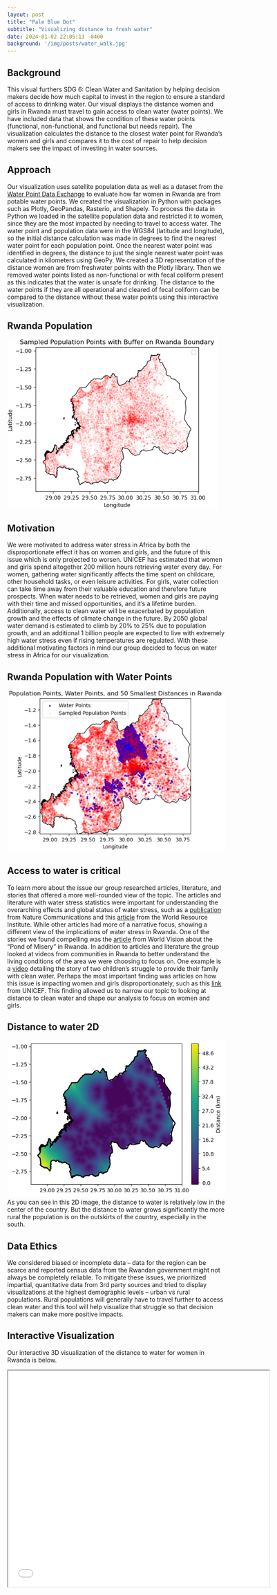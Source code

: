 ```yaml
---
layout: post
title: "Pale Blue Dot"
subtitle: "Visualizing distance to fresh water"
date: 2024-01-02 22:05:13 -0400
background: '/img/posts/water_walk.jpg'
---
```

## Background
This visual furthers SDG 6: Clean Water and Sanitation by helping decision makers decide how much capital to invest in the region to ensure a standard of access to drinking water. Our visual displays the distance women and girls in Rwanda must travel to gain access to clean water (water points). We have included data that shows the condition of these water points (functional, non-functional, and functional but needs repair). The visualization calculates the distance to the closest water point for Rwanda’s women and girls and compares it to the cost of repair to help decision makers see the impact of investing in water sources.

## Approach
Our visualization uses satellite population data as well as a dataset from the [Water Point Data Exchange](https://www.waterpointdata.org/) to evaluate how far women in Rwanda are from potable water points. We created the visualization in Python with packages such as Plotly, GeoPandas, Rasterio, and Shapely. To process the data in Python we loaded in the satellite population data and restricted it to women, since they are the most impacted by needing to travel to access water. The water point and population data were in the WGS84 (latitude and longitude), so the initial distance calculation was made in degrees to find the nearest water point for each population point. Once the nearest water point was identified in degrees, the distance to just the single nearest water point was calculated in kilometers using GeoPy. We created a 3D representation of the distance women are from freshwater points with the Plotly library. Then we removed water points listed as non-functional or with fecal coliform present as this indicates that the water is unsafe for drinking. The distance to the water points if they are all operational and cleared of fecal coliform can be compared to the distance without these water points using this interactive visualization.

## Rwanda Population
![Sample_pop](\img\sample_pop.png)


## Motivation
We were motivated to address water stress in Africa by both the disproportionate effect it has on women and girls, and the future of this issue which is only projected to worsen. UNICEF has estimated that women and girls spend altogether 200 million hours retrieving water every day. For women, gathering water significantly affects the time spent on childcare, other household tasks, or even leisure activities. For girls, water collection can take time away from their valuable education and therefore future prospects. When water needs to be retrieved, women and girls are paying with their time and missed opportunities, and it’s a lifetime burden. Additionally, access to clean water will be exacerbated by population growth and the effects of climate change in the future. By 2050 global water demand is estimated to climb by 20% to 25% due to population growth, and an additional 1 billion people are expected to live with extremely high water stress even if rising temperatures are regulated. With these additional motivating factors in mind our group decided to focus on water stress in Africa for our visualization.

## Rwanda Population with Water Points
![Sample_water](\img\sample_pop_water.png)

## Access to water is critical
To learn more about the issue our group researched articles, literature, and stories that offered a more well-rounded view of the topic. The articles and literature with water stress statistics were important for understanding the overarching effects and global status of water stress, such as a [publication](https://www.nature.com/articles/s41467-021-25026-3) from Nature Communications and this [article](https://www.wri.org/insights/highest-water-stressed-countries) from the World Resource Institute. While other articles had more of a narrative focus, showing a different view of the implications of water stress in Rwanda. One of the stories we found compelling was the [article](https://www.worldvision.org/clean-water-news-stories/esther-pond-misery-rwanda) from World Vision about the “Pond of Misery” in Rwanda. In addition to articles and literature the group looked at videos from communities in Rwanda to better understand the living conditions of the area we were choosing to focus on. One example is a [video](https://www.youtube.com/watch?v=isJNqosfX6w) detailing the story of two children’s struggle to provide their family with clean water. Perhaps the most important finding was articles on how this issue is impacting women and girls disproportionately, such as this [link](https://www.unicefusa.org/what-unicef-does/childrens-health/water-sanitation/safe-water-projects/girls-water-burden) from UNICEF. This finding allowed us to narrow our topic to looking at distance to clean water and shape our analysis to focus on women and girls.

## Distance to water 2D
![distance](\img\filtered_plot.png)
As you can see in this 2D image, the distance to water is relatively low in the center of the country. But the distance to water grows significantly the more rural the population is on the outskirts of the country, especially in the south.


## Data Ethics
We considered biased or incomplete data – data for the region can be scarce and reported census data from the Rwandan government might not always be completely reliable. To mitigate these issues, we prioritized impartial, quantitative data from 3rd party sources and tried to display visualizations at the highest demographic levels – urban vs rural populations. Rural populations will generally have to travel further to access clean water and this tool will help visualize that struggle so that decision makers can make more positive impacts.

## Interactive Visualization
Our interactive 3D visualization of the distance to water for women in Rwanda is below.

<iframe src="/img/rwanda_distance.html" height="500px" width="120%"><iframe> 